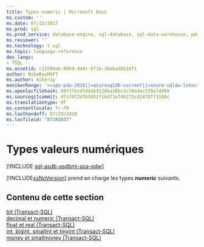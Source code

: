 ```yaml
---
title: Types numeric | Microsoft Docs
ms.custom: ''
ms.date: 07/22/2017
ms.prod: sql
ms.prod_service: database-engine, sql-database, sql-data-warehouse, pdw
ms.reviewer: ''
ms.technology: t-sql
ms.topic: language-reference
dev_langs:
- TSQL
ms.assetid: c11686eb-80b9-444c-bf1b-36ebad653df1
author: MikeRayMSFT
ms.author: mikeray
monikerRange: '>=aps-pdw-2016||=azuresqldb-current||=azure-sqldw-latest||>=sql-server-2016||=sqlallproducts-allversions||>=sql-server-linux-2017||=azuresqldb-mi-current'
ms.openlocfilehash: 80f17bcd7ddeb9128ba38bc1c70edac270a7dd99
ms.sourcegitcommit: df1f0f2dfb9452f16471e740273cd1478ff3100c
ms.translationtype: HT
ms.contentlocale: fr-FR
ms.lasthandoff: 07/29/2020
ms.locfileid: "87392037"
---
```

# <a name="numeric-types"></a>Types valeurs numériques
[!INCLUDE [sql-asdb-asdbmi-asa-pdw](../../includes/applies-to-version/sql-asdb-asdbmi-asa-pdw.md)]

[!INCLUDE[ssNoVersion](../../includes/ssnoversion-md.md)] prend en charge les types **numeric** suivants.
  
## <a name="in-this-section"></a>Contenu de cette section

[bit &#40;Transact-SQL&#41;](../../t-sql/data-types/bit-transact-sql.md)  
[decimal et numeric &#40;Transact-SQL&#41;](../../t-sql/data-types/decimal-and-numeric-transact-sql.md)  
[float et real &#40;Transact-SQL&#41;](../../t-sql/data-types/float-and-real-transact-sql.md)  
[int, bigint, smallint et tinyint &#40;Transact-SQL&#41;](../../t-sql/data-types/int-bigint-smallint-and-tinyint-transact-sql.md)  
[money et smallmoney &#40;Transact-SQL&#41;](../../t-sql/data-types/money-and-smallmoney-transact-sql.md)